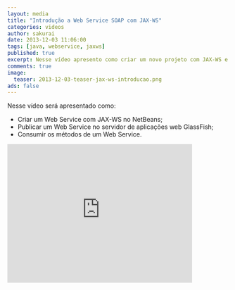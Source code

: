 ```yaml
---
layout: media
title: "Introdução a Web Service SOAP com JAX-WS"
categories: videos
author: sakurai
date: 2013-12-03 11:06:00
tags: [java, webservice, jaxws]
published: true
excerpt: Nesse vídeo apresento como criar um novo projeto com JAX-WS e consumir seu webservice SOAP.
comments: true
image:
  teaser: 2013-12-03-teaser-jax-ws-introducao.png
ads: false
---
```


Nesse vídeo será apresentado como:

* Criar um Web Service com JAX-WS no NetBeans;
* Publicar um Web Service no servidor de aplicações web GlassFish;
* Consumir os métodos de um Web Service.

<iframe width="420" height="315" src="https://www.youtube.com/embed/p2G08MDxCUs" frameborder="0" allowfullscreen></iframe>
